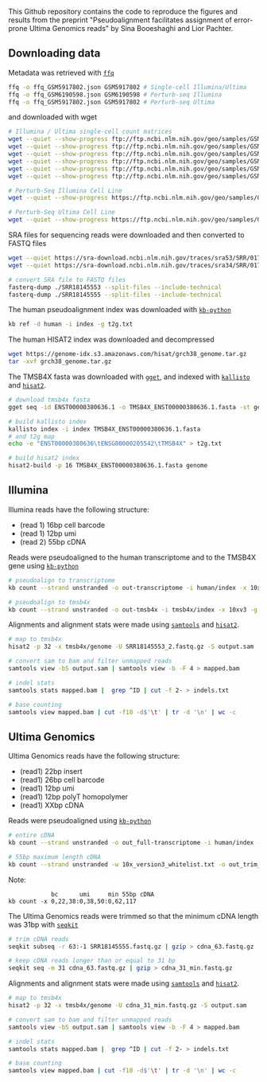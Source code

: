 This Github repository contains the code to reproduce the figures and results from the preprint "Pseudoalignment facilitates assignment of
error-prone Ultima Genomics reads" by Sina Booeshaghi and Lior Pachter.


Downloading data
--
Metadata was retrieved with [`ffq`](https://github.com/pachterlab/ffq/)
```bash
ffq -o ffq_GSM5917802.json GSM5917802 # Single-cell Illumina/Ultima
ffq -o ffq_GSM6190598.json GSM6190598 # Perturb-seq Illumina
ffq -o ffq_GSM5917802.json GSM5917802 # Perturb-seq Ultima
```

and downloaded with wget
```bash
# Illumina / Ultima single-cell count matrices
wget --quiet --show-progress ftp://ftp.ncbi.nlm.nih.gov/geo/samples/GSM5917nnn/GSM5917802/suppl/GSM5917802_cells_counts_Three_Ill.txt.gz
wget --quiet --show-progress ftp://ftp.ncbi.nlm.nih.gov/geo/samples/GSM5917nnn/GSM5917802/suppl/GSM5917802_cells_counts_Three_Ult.txt.gz
wget --quiet --show-progress ftp://ftp.ncbi.nlm.nih.gov/geo/samples/GSM5917nnn/GSM5917802/suppl/GSM5917802_genes_counts_Three_Ill.txt.gz
wget --quiet --show-progress ftp://ftp.ncbi.nlm.nih.gov/geo/samples/GSM5917nnn/GSM5917802/suppl/GSM5917802_genes_counts_Three_Ult.txt.gz
wget --quiet --show-progress ftp://ftp.ncbi.nlm.nih.gov/geo/samples/GSM5917nnn/GSM5917802/suppl/GSM5917802_expression_counts_Three_Ill.txt.gz
wget --quiet --show-progress ftp://ftp.ncbi.nlm.nih.gov/geo/samples/GSM5917nnn/GSM5917802/suppl/GSM5917802_expression_counts_Three_Ult.txt.gz

# Perturb-Seq Illumina Cell Line
wget --quiet --show-progress https://ftp.ncbi.nlm.nih.gov/geo/samples/GSM6190nnn/GSM6190598/suppl/GSM6190598_illumina_cellranger.tar.gz

# Perturb-Seq Ultima Cell Line
wget --quiet --show-progress https://ftp.ncbi.nlm.nih.gov/geo/samples/GSM6190nnn/GSM6190599/suppl/GSM6190599_ultima_cellranger.tar.gz
```

SRA files for sequencing reads were downloaded and then converted to FASTQ files
```bash
wget --quiet https://sra-download.ncbi.nlm.nih.gov/traces/sra53/SRR/017720/SRR18145553 # illumina
wget --quiet https://sra-download.ncbi.nlm.nih.gov/traces/sra34/SRR/017720/SRR18145555 # ultima

# convert SRA file to FASTQ files
fasterq-dump ./SRR18145553 --split-files --include-technical
fasterq-dump ./SRR18145555 --split-files --include-technical
```

The human pseudoalignment index was downloaded with [`kb-python`](https://github.com/pachterlab/kb_python)
```bash
kb ref -d human -i index -g t2g.txt
```

The human HISAT2 index was downloaded and decompressed
```bash
wget https://genome-idx.s3.amazonaws.com/hisat/grch38_genome.tar.gz
tar -xvf grch38_genome.tar.gz
```

The TMSB4X fasta was downloaded with [`gget`](https://github.com/pachterlab/gget), and indexed with [`kallisto`](https://github.com/pachterlab/kallisto) and [`hisat2`](https://github.com/DaehwanKimLab/hisat2).
```bash
# download tmsb4x fasta
gget seq -id ENST00000380636.1 -o TMSB4X_ENST00000380636.1.fasta -st gene

# build kallisto index
kallisto index -i index TMSB4X_ENST00000380636.1.fasta
# and t2g map
echo -e "ENST00000380636\tENSG00000205542\tTMSB4X" > t2g.txt

# build hisat2 index
hisat2-build -p 16 TMSB4X_ENST00000380636.1.fasta genome
```

Illumina
--
Illumina reads have the following structure:
- (read 1) 16bp cell barcode
- (read 1) 12bp umi
- (read 2) 55bp cDNA

Reads were pseudoaligned to the human transcriptome and to the TMSB4X gene using [`kb-python`](https://github.com/pachterlab/kb_python)
```bash
# pseudoalign to transcriptome
kb count --strand unstranded -o out-transcriptome -i human/index -x 10xv3 -g t2g.txt --h5ad -m 16G -t 16 SRR18145553_1.fastq.gz SRR18145553_2.fastq.gz

# pseudoalign to tmsb4x
kb count --strand unstranded -o out-tmsb4x -i tmsb4x/index -x 10xv3 -g t2g.txt --h5ad -m 16G -t 16 SRR18145553_1.fastq.gz SRR18145553_2.fastq.gz
```

Alignments and alignment stats were made using [`samtools`](https://github.com/samtools/samtools) and [`hisat2`](https://github.com/DaehwanKimLab/hisat2).
```bash
# map to tmsb4x
hisat2 -p 32 -x tmsb4x/genome -U SRR18145553_2.fastq.gz -S output.sam

# convert sam to bam and filter unmapped reads
samtools view -bS output.sam | samtools view -b -F 4 > mapped.bam

# indel stats
samtools stats mapped.bam |  grep ^ID | cut -f 2- > indels.txt

# base counting
samtools view mapped.bam | cut -f10 -d$'\t' | tr -d '\n' | wc -c
```

Ultima Genomics
--
Ultima Genomics reads have the following structure:
- (read1) 22bp insert
- (read1) 26bp cell barcode
- (read1) 12bp umi
- (read1) 12bp polyT homopolymer
- (read1) XXbp cDNA

Reads were pseudoaligned using [`kb-python`](https://github.com/pachterlab/kb_python)
```bash
# entire cDNA
kb count --strand unstranded -o out_full-transcriptome -i human/index -x 10xv3_Ultima -g t2g.txt --h5ad -m 16G -t 16 SRR18145555.fastq.gz

# 55bp maximum length cDNA
kb count --strand unstranded -w 10x_version3_whitelist.txt -o out_trim_55_max-transcriptome -i human/index -x 0,22,38:0,38,50:0,62,117 -g t2g.txt --h5ad -m 16 -t 16 SRR18145555.fastq.gz
```

Note:
```
            bc      umi     min 55bp cDNA
kb count -x 0,22,38:0,38,50:0,62,117
```

The Ultima Genomics reads were trimmed so that the minimum cDNA length was 31bp with [`seqkit`](https://github.com/shenwei356/seqkit)
```bash
# trim cDNA reads
seqkit subseq -r 63:-1 SRR18145555.fastq.gz | gzip > cdna_63.fastq.gz

# keep cDNA reads longer than or equal to 31 bp
seqkit seq -m 31 cdna_63.fastq.gz | gzip > cdna_31_min.fastq.gz
```

Alignments and alignment stats were made using [`samtools`](https://github.com/samtools/samtools) and [`hisat2`](https://github.com/DaehwanKimLab/hisat2).
```bash
# map to tmsb4x
hisat2 -p 32 -x tmsb4x/genome -U cdna_31_min.fastq.gz -S output.sam

# convert sam to bam and filter unmapped reads
samtools view -bS output.sam | samtools view -b -F 4 > mapped.bam

# indel stats
samtools stats mapped.bam |  grep ^ID | cut -f 2- > indels.txt

# base counting
samtools view mapped.bam | cut -f10 -d$'\t' | tr -d '\n' | wc -c
```
